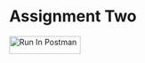 # Assignment Two
[<img src="https://run.pstmn.io/button.svg" alt="Run In Postman" style="width: 128px; height: 32px;">](https://app.getpostman.com/run-collection/41739336-9a7b41fb-ac9c-43ff-a101-208ead0fa9d6?action=collection%2Ffork&source=rip_markdown&collection-url=entityId%3D41739336-9a7b41fb-ac9c-43ff-a101-208ead0fa9d6%26entityType%3Dcollection%26workspaceId%3D1c8bec47-c256-441d-81db-b550b5c38b7a#?env%5BHatfield_HW2_Env%5D=W3sia2V5IjoiSldUIiwidmFsdWUiOiIiLCJlbmFibGVkIjp0cnVlLCJ0eXBlIjoiYW55Iiwic2Vzc2lvblZhbHVlIjoiSldULi4uIiwiY29tcGxldGVTZXNzaW9uVmFsdWUiOiJKV1QgZXlKaGJHY2lPaUpJVXpJMU5pSXNJblI1Y0NJNklrcFhWQ0o5LmV5SnBaQ0k2SW1Nek5EVTNNamt6TURObE16RTVZemt6Wm1FMFpHUmpOMlkxT0RrNFlUbGtPVEU0TW1RNE1qRWlMQ0oxYzJWeWJtRnRaU0k2SW1KaGRHMWhiaUlzSW1saGRDSTZNVGMwTURrMU56WXpNWDAuNTA0VnVRcS1kWkFVcjdRZzMyZW5DbG9HOFg4MXh2VUVWZUxSVEVXYmRVWSIsInNlc3Npb25JbmRleCI6MH1d)